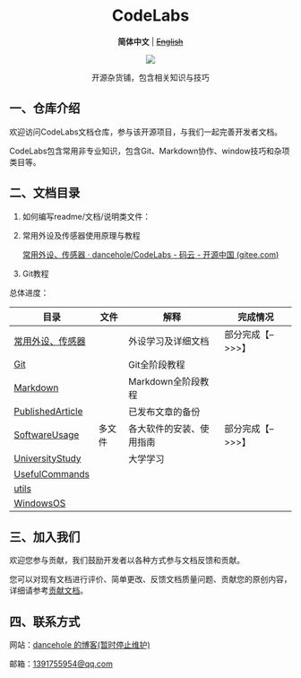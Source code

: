 <div align="center">

<h1 align="center"> CodeLabs </h1>

<p align="center">
    <strong>简体中文</strong> | <a href="readme_en.md"><s>English</s></a>
</p>
<img src="https://img.shields.io/badge/license-Apache--2.0-yellow">


<p align="center">
开源杂货铺，包含相关知识与技巧
</p>
</div>

## 一、仓库介绍

欢迎访问CodeLabs文档仓库，参与该开源项目，与我们一起完善开发者文档。

CodeLabs包含常用非专业知识，包含Git、Markdown协作、window技巧和杂项类目等。



## 二、文档目录

1. 如何编写readme/文档/说明类文件：

2. 常用外设及传感器使用原理与教程

   [常用外设、传感器 · dancehole/CodeLabs - 码云 - 开源中国 (gitee.com)](https://gitee.com/dancehole/code-labs/tree/master/常用外设、传感器)

3. Git教程



总体进度：

| 目录                                   | 文件   | 解释                     | 完成情况         |
| -------------------------------------- | ------ | ------------------------ | ---------------- |
| [常用外设、传感器](./常用外设、传感器) |        | 外设学习及详细文档       | 部分完成【–>>>】 |
| [Git](./Git)                           |        | Git全阶段教程            |                  |
| [Markdown](./Markdown)                 |        | Markdown全阶段教程       |                  |
| [PublishedArticle](./PublishedArticle) |        | 已发布文章的备份         |                  |
| [SoftwareUsage](./SoftwareUsage)       | 多文件 | 各大软件的安装、使用指南 | 部分完成【–>>>】 |
| [UniversityStudy](.\UniversityStudy)   |        | 大学学习                 |                  |
| [UsefulCommands](./UsefulCommands)     |        |                          |                  |
| [utils](./utils)                       |        |                          |                  |
| [WindowsOS](./WindowsOS)               |        |                          |                  |



## 三、加入我们

欢迎您参与贡献，我们鼓励开发者以各种方式参与文档反馈和贡献。

您可以对现有文档进行评价、简单更改、反馈文档质量问题、贡献您的原创内容，详细请参考[贡献文档]()。



## 四、联系方式

网站：[dancehole 的博客(暂时停止维护)](http:www.dancehole.top)

邮箱：1391755954@qq.com



